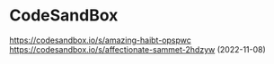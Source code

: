 # CodeSandBox

https://codesandbox.io/s/amazing-haibt-opspwc </br>
https://codesandbox.io/s/affectionate-sammet-2hdzyw (2022-11-08)
